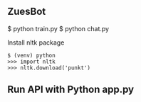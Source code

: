 ## ZuesBot
$  python train.py
$  python chat.py

Install nltk package
```
$ (venv) python
>>> import nltk
>>> nltk.download('punkt')
```


## Run API with Python app.py
